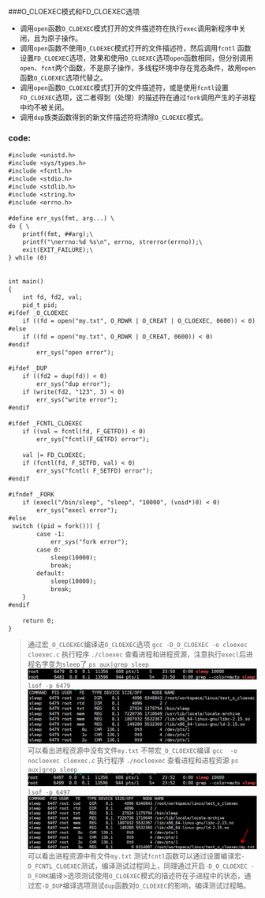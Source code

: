 ###O_CLOEXEC模式和FD_CLOEXEC选项
- 调用`open`函数`O_CLOEXEC`模式打开的文件描述符在执行`exec`调用新程序中关闭，且为原子操作。
- 调用`open`函数不使用`O_CLOEXEC`模式打开的文件描述符，然后调用`fcntl` 函数设置`FD_CLOEXEC`选项，效果和使用`O_CLOEXEC`选项`open`函数相同，但分别调用`open`、`fcnt`两个函数，不是原子操作，多线程环境中存在竞态条件，故用`open`函数`O_CLOEXEC`选项代替之。
- 调用`open`函数`O_CLOEXEC`模式打开的文件描述符，或是使用`fcntl`设置`FD_CLOEXEC`选项，这二者得到（处理）的描述符在通过`fork`调用产生的子进程中均不被关闭。
- 调用`dup`族类函数得到的新文件描述符将清除`O_CLOEXEC`模式。

### code:
```
#include <unistd.h>
#include <sys/types.h>
#include <fcntl.h>
#include <stdio.h>
#include <stdlib.h>
#include <string.h>
#include <errno.h>

#define err_sys(fmt, arg...) \
do { \
    printf(fmt, ##arg);\
    printf("\nerrno:%d %s\n", errno, strerror(errno));\
    exit(EXIT_FAILURE);\
} while (0)


int main()
{
    int fd, fd2, val;
    pid_t pid;
#ifdef _O_CLOEXEC
    if ((fd = open("my.txt", O_RDWR | O_CREAT | O_CLOEXEC, 0600)) < 0) 
#else
    if ((fd = open("my.txt", O_RDWR | O_CREAT, 0600)) < 0) 
#endif
        err_sys("open error");

#ifdef _DUP
    if ((fd2 = dup(fd)) < 0)
        err_sys("dup error");
    if (write(fd2, "123", 3) < 0)
        err_sys("write error");
#endif

#ifdef _FCNTL_CLOEXEC
    if ((val = fcntl(fd, F_GETFD)) < 0)
        err_sys("fcntl(F_GETFD) error");

    val |= FD_CLOEXEC;
    if (fcntl(fd, F_SETFD, val) < 0)
        err_sys("fcntl( F_SETFD) error");
#endif

#ifndef _FORK 
    if (execl("/bin/sleep", "sleep", "10000", (void*)0) < 0)
        err_sys("execl error");
#else
 switch ((pid = fork())) {
        case -1:
            err_sys("fork error");
        case 0:
            sleep(10000);
            break;
        default:
            sleep(10000);
            break;
    }
#endif

    return 0;
}
```

>通过宏`_O_CLOEXEC`编译进`O_CLOEXEC`选项
>```gcc -D_O_CLOEXEC -o cloexec cloexec.c```
>执行程序
>```./cloexec```
>查看进程和进程资源，注意执行`execl`后进程名字变为`sleep`了
>```ps aux|grep sleep```
![Alt text](./1463068253963.png)
>```lsof -p 6479```   
![Alt text](./1463068308668.png)
> 可以看出进程资源中没有文件`my.txt`
>不带宏`_O_CLOEXEC`编译
>```gcc  -o nocloexec cloexec.c```
>执行程序
>```./nocloexec```
>查看进程和进程资源
>```ps aux|grep sleep```
![Alt text](./1463068378908.png)
>```lsof -p 6497```
![Alt text](./1463068482078.png)
>可以看出进程资源中有文件`my.txt`
>测试`fcntl`函数可以通过设置编译宏`-D_FCNTL_CLOEXEC`测试，编译测试过程同上，同理通过开启`-D_O_CLOEXEC -D_FORK`编译>选项测试使用`O_CLOEXEC`模式的描述符在子进程中的状态，通过宏`-D_DUP`编译选项测试`dup`函数对`O_CLOEXEC`的影响，编译测试过程略。
